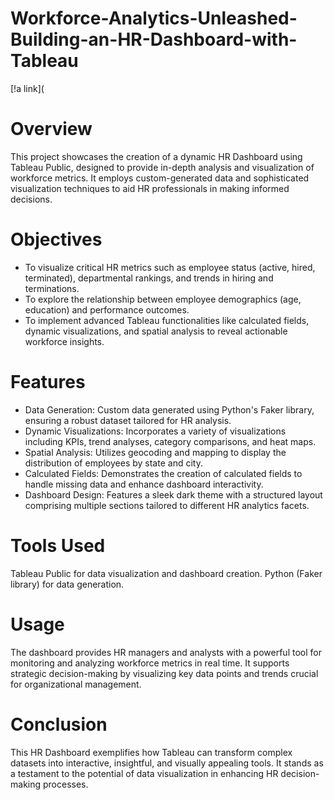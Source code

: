 # Workforce-Analytics-Unleashed-Building-an-HR-Dashboard-with-Tableau
[!a link](
# Overview
This project showcases the creation of a dynamic HR Dashboard using Tableau Public, designed to provide in-depth analysis and visualization of workforce metrics. It employs custom-generated data and sophisticated visualization techniques to aid HR professionals in making informed decisions.

# Objectives
- To visualize critical HR metrics such as employee status (active, hired, terminated), departmental rankings, and trends in hiring and terminations.
- To explore the relationship between employee demographics (age, education) and performance outcomes.
- To implement advanced Tableau functionalities like calculated fields, dynamic visualizations, and spatial analysis to reveal actionable workforce insights.
  
# Features
- Data Generation: Custom data generated using Python's Faker library, ensuring a robust dataset tailored for HR analysis.
- Dynamic Visualizations: Incorporates a variety of visualizations including KPIs, trend analyses, category comparisons, and heat maps.
- Spatial Analysis: Utilizes geocoding and mapping to display the distribution of employees by state and city.
- Calculated Fields: Demonstrates the creation of calculated fields to handle missing data and enhance dashboard interactivity.
- Dashboard Design: Features a sleek dark theme with a structured layout comprising multiple sections tailored to different HR analytics facets.

# Tools Used
Tableau Public for data visualization and dashboard creation.
Python (Faker library) for data generation.

# Usage
The dashboard provides HR managers and analysts with a powerful tool for monitoring and analyzing workforce metrics in real time. It supports strategic decision-making by visualizing key data points and trends crucial for organizational management.

# Conclusion
This HR Dashboard exemplifies how Tableau can transform complex datasets into interactive, insightful, and visually appealing tools. It stands as a testament to the potential of data visualization in enhancing HR decision-making processes.

